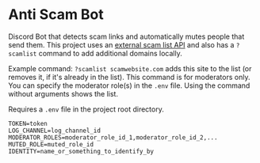 # Anti Scam Bot

Discord Bot that detects scam links and automatically mutes people that send them.
This project uses an [external scam list API](https://phish.sinking.yachts/docs) and also has a ``?scamlist`` command to add additional domains locally.

Example command: ``?scamlist scamwebsite.com`` adds this site to the list (or removes it, if it's already in the list).
This command is for moderators only. You can specify the moderator role(s) in the ``.env`` file.
Using the command without arguments shows the list.

Requires a ``.env`` file in the project root directory.

```
TOKEN=token
LOG_CHANNEL=log_channel_id
MODERATOR_ROLES=moderator_role_id_1,moderator_role_id_2,...
MUTED_ROLE=muted_role_id
IDENTITY=name_or_something_to_identify_by
```
